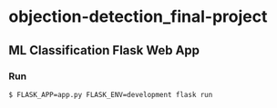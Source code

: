 # objection-detection_final-project

## ML Classification Flask Web App 

### Run
``` 
$ FLASK_APP=app.py FLASK_ENV=development flask run
```
